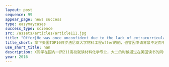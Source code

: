 ```yaml
---
layout: post
sequence: 99
appear_page: news success
type: easymaycases
success_type: science
src: /assets/articles/article111.jpg
title: "Offer|He was once unconfident due to the lack of extracurricular activities. Easymay helped him get an offer from American TOP10 Material Engineering at the University of Pennsylvania "
title_short: 拿下美国TOP10宾夕法尼亚大学材料工程offer的他，也曾因申请背景不足而不自信，易美为每一位学子圆梦名校！
use_short_title: nan
description: X同学在国内一所211高校就读材料化学专业，大二的时候通过在美国读书的同学了解找到我们的时候背景都比较普通，GPA不算突出，托福刚上100分，GRE还在紧张的备考，基本没有什么相关的科研实习的背景。
year: 2016
---
```


